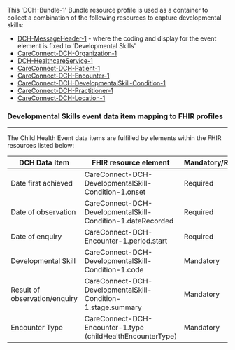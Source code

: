 This 'DCH-Bundle-1' Bundle resource profile is used as a container to collect a combination of the following resources to capture developmental skills:

- [DCH-MessageHeader-1] - where the coding and display for the event element is fixed to 'Developmental Skills'
- [CareConnect-DCH-Organization-1]
- [DCH-HealthcareService-1]
- [CareConnect-DCH-Patient-1]
- [CareConnect-DCH-Encounter-1]
- [CareConnect-DCH-DevelopmentalSkill-Condition-1]
- [CareConnect-DCH-Practitioner-1]
- [CareConnect-DCH-Location-1]
                                                                                                   
### Developmental Skills event data item mapping to FHIR profiles ###
----------
The Child Health Event data items are fulfilled by elements within the FHIR resources listed below:

| DCH Data Item     | FHIR resource element                                       | Mandatory/Required/Optional |
|-------------------|-------------------------------------------------------------|-----------------------------|
| Date first achieved     | CareConnect-DCH-DevelopmentalSkill-Condition-1.onset                 | Required                    |
| Date of observation     | CareConnect-DCH-DevelopmentalSkill-Condition-1.dateRecorded          | Required                    |
| Date of enquiry             | CareConnect-DCH-Encounter-1.period.start                    | Required                   |
| Developmental Skill    | CareConnect-DCH-DevelopmentalSkill-Condition-1.code                  | Mandatory                   |
| Result of observation/enquiry  | CareConnect-DCH-DevelopmentalSkill-Condition-1.stage.summary         | Mandatory                   |
| Encounter Type    | CareConnect-DCH-Encounter-1.type (childHealthEncounterType) | Mandatory                   |

[DCH-MessageHeader-1]:dch-messageheader-1.html
[CareConnect-DCH-Organization-1]:careconnect-dch-organization-1.html
[CareConnect-DCH-Patient-1]:careconnect-dch-patient-1.html
[CareConnect-DCH-Encounter-1]:careconnect-dch-encounter-1.html
[CareConnect-DCH-Practitioner-1]:careconnect-dch-practitioner-1.html
[CareConnect-DCH-Location-1]:careconnect-dch-location-1.html
[CareConnect-DCH-DevelopmentalSkill-Condition-1]:careconnect-dch-developmentalskill-condition-1.html
[DCH-HealthcareService-1]:dch-healthcareservice-1.html